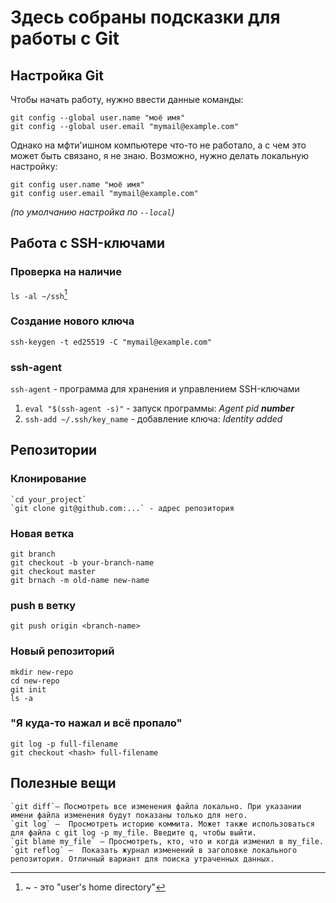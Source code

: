 # Здесь собраны подсказки для работы с Git

## Настройка Git
  Чтобы начать работу, нужно ввести данные команды:
  ```
  git config --global user.name "моё имя"
  git config --global user.email "mymail@example.com"
  ```
  Однако на мфти'ишном компьютере что-то не работало, а с чем это может быть связано, я не знаю.
  Возможно, нужно делать локальную настройку:
  ```
  git config user.name "моё имя"
  git config user.email "mymail@example.com"
  ```
  *(по умолчанию настройка по `--local`)*
  
## Работа с SSH-ключами
  ### Проверка на наличие
   `ls -al ~/ssh`[^note]
  ### Создание нового ключа
   `ssh-keygen -t ed25519 -C "mymail@example.com"`
  ### ssh-agent
   `ssh-agent` - программа для хранения и управлением SSH-ключами
   1. `eval "$(ssh-agent -s)"` - запуск программы: *Agent pid **number***
   2. `ssh-add ~/.ssh/key_name` - добавление ключа: *Identity added*
[^note]: ~ - это "user's home directory"

## Репозитории
  ### Клонирование
    `cd your_project`
    `git clone git@github.com:...` - адрес репозитория
  ### Новая ветка
   ```
   git branch
   git checkout -b your-branch-name
   git checkout master
   git brnach -m old-name new-name
   ```
  ### push в ветку
   `git push origin <branch-name>`
  ### Новый репозиторий
   ```
   mkdir new-repo
   cd new-repo
   git init
   ls -a
   ```
  ### "Я куда-то нажал и всё пропало"
   ```
   git log -p full-filename
   git checkout <hash> full-filename
   ```
## Полезные вещи
    `git diff`— Посмотреть все изменения файла локально. При указании имени файла изменения будут показаны только для него.
    `git log` —  Просмотреть историю коммита. Может также использоваться для файла с git log -p my_file. Введите q, чтобы выйти.
    `git blame my_file` — Просмотреть, кто, что и когда изменил в my_file.
    `git reflog` —  Показать журнал изменений в заголовке локального репозитория. Отличный вариант для поиска утраченных данных.
